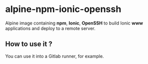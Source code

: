 # alpine-npm-ionic-openssh

Alpine image containing **npm**, **Ionic**, **OpenSSH** to build Ionic **www** applications and deploy to a remote server.

## How to use it ?
You can use it into a Gitlab runner, for example.
